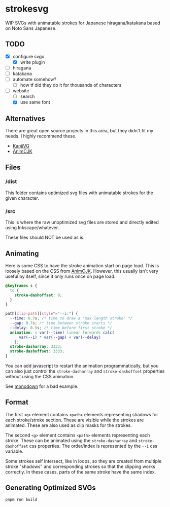# strokesvg

WIP SVGs with animatable strokes for Japanese hiragana/katakana based on Noto Sans Japanese.

## TODO

- [x] configure svgo
  - [x] write plugin
- [ ] hiragana
- [ ] katakana
- [ ] automate somehow?
  - [ ] how tf did they do it for thousands of characters
- [ ] website
  - [ ] search
  - [x] use same font

## Alternatives

There are great open source projects in this area, but they didn't fit my needs. I highly recommend these.

- [KanjiVG](https://github.com/KanjiVG/kanjivg)
- [AnimCJK](https://github.com/parsimonhi/animCJK)

## Files

### /dist

This folder contains optimized svg files with animatable strokes for the given character.

### /src

This is where the raw unoptimized svg files are stored and directly edited using Inkscape/whatever.

These files should NOT be used as is.

## Animating

Here is some CSS to have the stroke animation start on page load. This is loosely based on the CSS from [AnimCJK](https://github.com/parsimonhi/animCJK). However, this usually isn't very useful by itself, since it only runs once on page load.

```css
@keyframes s {
  to {
    stroke-dashoffset: 0;
  }
}

path[clip-path][style^="--i:"] {
  --time: 0.7s; /* time to draw a "max length stroke" */
  --gap: 0.7s; /* time between stroke starts */
  --delay: 0.5s; /* time before first stroke */
  animation: s var(--time) linear forwards calc(
      var(--i) * var(--gap) + var(--delay)
    );
  stroke-dasharray: 3333;
  stroke-dashoffset: 3333;
}
```

You can add javascript to restart the animation programmatically, but you can also just control the `stroke-dasharray` and `stroke-dashoffset` properties without using the CSS animation.

See [monodown](https://github.com/zhengkyl/monodown) for a bad example.

## Format

The first `<g>` element contains `<path>` elements representing shadows for each stroke/stroke section. These are visible while the strokes are animated. These are also used as clip masks for the strokes.

The second `<g>` element contains `<path>` elements representing each stroke. These can be animated using the `stroke-dasharray` and `stroke-dashoffset` css properties. The order/index is represented by the `--i` css variable.

Some strokes self intersect, like in loops, so they are created from multiple stroke "shadows" and corresponding strokes so that the clipping works correctly. In these cases, parts of the same stroke have the same index.

## Generating Optimized SVGs

```sh
pnpm run build
```
